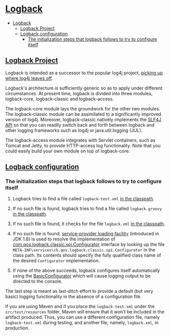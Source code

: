 # [Logback](http://logback.qos.ch/index.html)

- [Logback](#logback)
  - [Logback Project](#logback-project)
  - [Logback configuration](#logback-configuration)
    - [The initialization steps that logback follows to try to configure itself](#the-initialization-steps-that-logback-follows-to-try-to-configure-itself)

## [Logback Project](http://logback.qos.ch/index.html)

Logback is intended as a successor to the popular log4j project, [picking up where log4j leaves off](http://logback.qos.ch/reasonsToSwitch.html).

Logback's architecture is sufficiently generic so as to apply under different circumstances. At present time, logback is divided into three modules, logback-core, logback-classic and logback-access.

The logback-core module lays the groundwork for the other two modules. The logback-classic module can be assimilated to a significantly improved version of log4j. Moreover, logback-classic natively implements the [SLF4J API](http://www.slf4j.org/) so that you can readily switch back and forth between logback and other logging frameworks such as log4j or java.util.logging (JUL).

The logback-access module integrates with Servlet containers, such as Tomcat and Jetty, to provide HTTP-access log functionality. Note that you could easily build your own module on top of logback-core.

## [Logback configuration](http://logback.qos.ch/manual/configuration.html)

### The initialization steps that logback follows to try to configure itself

1. Logback tries to find a file called `logback-test.xml` [in the classpath](http://logback.qos.ch/faq.html#configFileLocation).

2. If no such file is found, logback tries to find a file called `logback.groovy` [in the classpath](http://logback.qos.ch/faq.html#configFileLocation).

3. If no such file is found, it checks for the file `logback.xml` [in the classpath](http://logback.qos.ch/faq.html#configFileLocation).

4. If no such file is found, [service-provider loading facility](http://docs.oracle.com/javase/6/docs/api/java/util/ServiceLoader.html) (introduced in JDK 1.6) is used to resolve the implementation of [com.qos.logback.classic.spi.Configurator](http://logback.qos.ch/xref/ch/qos/logback/classic/spi/Configurator.html) interface by looking up the file `META-INF\services\ch.qos.logback.classic.spi.Configurator` in the class path. Its contents should specify the fully qualified class name of the desired `Configurator` implementation.

5. If none of the above succeeds, logback configures itself automatically using the [BasicConfigurator](http://logback.qos.ch/xref/ch/qos/logback/classic/BasicConfigurator.html) which will cause logging output to be directed to the console.

The last step is meant as last-ditch effort to provide a default (but very basic) logging functionality in the absence of a configuration file.

If you are using Maven and if you place the `logback-test.xml` under the `src/test/resources` folder, Maven will ensure that it won't be included in the artifact produced. Thus, you can use a different configuration file, namely `logback-test.xml` during testing, and another file, namely, `logback.xml`, in production.
